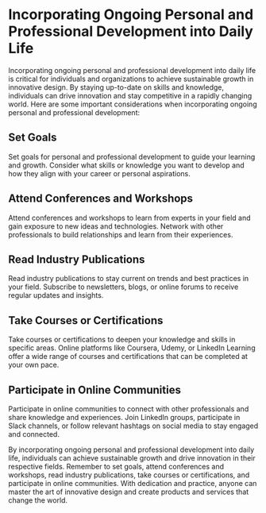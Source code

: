 Incorporating Ongoing Personal and Professional Development into Daily Life
=========================================================================================================

Incorporating ongoing personal and professional development into daily life is critical for individuals and organizations to achieve sustainable growth in innovative design. By staying up-to-date on skills and knowledge, individuals can drive innovation and stay competitive in a rapidly changing world. Here are some important considerations when incorporating ongoing personal and professional development:

Set Goals
---------

Set goals for personal and professional development to guide your learning and growth. Consider what skills or knowledge you want to develop and how they align with your career or personal aspirations.

Attend Conferences and Workshops
--------------------------------

Attend conferences and workshops to learn from experts in your field and gain exposure to new ideas and technologies. Network with other professionals to build relationships and learn from their experiences.

Read Industry Publications
--------------------------

Read industry publications to stay current on trends and best practices in your field. Subscribe to newsletters, blogs, or online forums to receive regular updates and insights.

Take Courses or Certifications
------------------------------

Take courses or certifications to deepen your knowledge and skills in specific areas. Online platforms like Coursera, Udemy, or LinkedIn Learning offer a wide range of courses and certifications that can be completed at your own pace.

Participate in Online Communities
---------------------------------

Participate in online communities to connect with other professionals and share knowledge and experiences. Join LinkedIn groups, participate in Slack channels, or follow relevant hashtags on social media to stay engaged and connected.

By incorporating ongoing personal and professional development into daily life, individuals can achieve sustainable growth and drive innovation in their respective fields. Remember to set goals, attend conferences and workshops, read industry publications, take courses or certifications, and participate in online communities. With dedication and practice, anyone can master the art of innovative design and create products and services that change the world.
